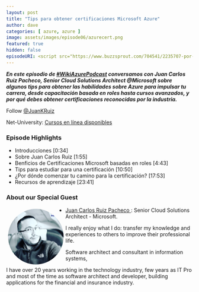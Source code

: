 ```yaml
---
layout: post
title: "Tips para obtener certificaciones Microsoft Azure"
author: dave
categories: [ azure, azure ]
image: assets/images/episode06/azurecert.png
featured: true
hidden: false
episodeURI: <script src="https://www.buzzsprout.com/704541/2235707-por-que-obtener-certificaciones-microsoft-azure.js?player=small" type="text/javascript" charset="utf-8"></script>
---
```


<p>
<script src="https://www.buzzsprout.com/704541/2235707-por-que-obtener-certificaciones-microsoft-azure.js?player=small" type="text/javascript" charset="utf-8"></script>
</p>
<p style="font-style: oblique;font-weight: bolder;">
En este episodio de <a href="https://twitter.com/search?q=%23WikiAzurePodcast&src=typeahead_click" target="_blank">#WikiAzurePodcast</a> conversamos con Juan Carlos Ruiz Pacheco, Senior Cloud Solutions Architect @Microsoft sobre algunos tips para obtener las habilidades sobre Azure para impulsar tu carrera, desde capacitación basada en roles hasta cursos avanzados, y por qué debes obtener certificaciones reconocidas por la industria.
</p>
Follow <a href="https://twitter.com/JuanKRuiz" target="_blank"> @JuanKRuiz</a> 

Net-University: <a href="http://bit.ly/netuniversity-ninja" target="_blank">Cursos en línea disponibles</a>

<h3>Episode Highlights</h3>

 + Introducciones [0:34]
 + Sobre Juan Carlos Ruiz [1:55]
 + Benficios de Certificaciones Microsoft basadas en roles [4:43]
 + Tips para estudiar para una certificación [10:50]
 + ¿Por dónde comenzar tu camino para la certificación? [17:53]
 + Recursos de aprendizaje [23:41]

<h3> About our Special Guest</h3>

<img src="../assets/images/episode06/juank.png" alt="Juan Carlos Ruiz" style="width:150px;border-radius: 50%;clear:both;float:left;padding: 5px;">

+ <a href="https://www.linkedin.com/in/juankruiz/" target="_blank">Juan Carlos Ruiz Pacheco 󠁧󠁢</a>: Senior Cloud Solutions Architect - Microsoft.

I really enjoy what I do: transfer my knowledge and experiences to others to improve their professional life.

Software architect and consultant in information systems,

I have over 20 years working in the technology industry, few years as IT Pro and most of the time as software architect and developer, building applications for the financial and insurance industry.



